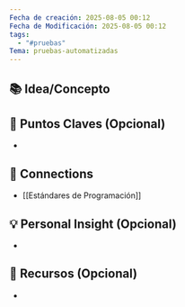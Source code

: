 ```yaml
---
Fecha de creación: 2025-08-05 00:12
Fecha de Modificación: 2025-08-05 00:12
tags:
  - "#pruebas"
Tema: pruebas-automatizadas
---
```



## 📚 Idea/Concepto 


## 📌 Puntos Claves (Opcional)
- 

## 🔗 Connections
- [[Estándares de Programación]]

## 💡 Personal Insight (Opcional)
- 
## 🧾 Recursos (Opcional)
- 